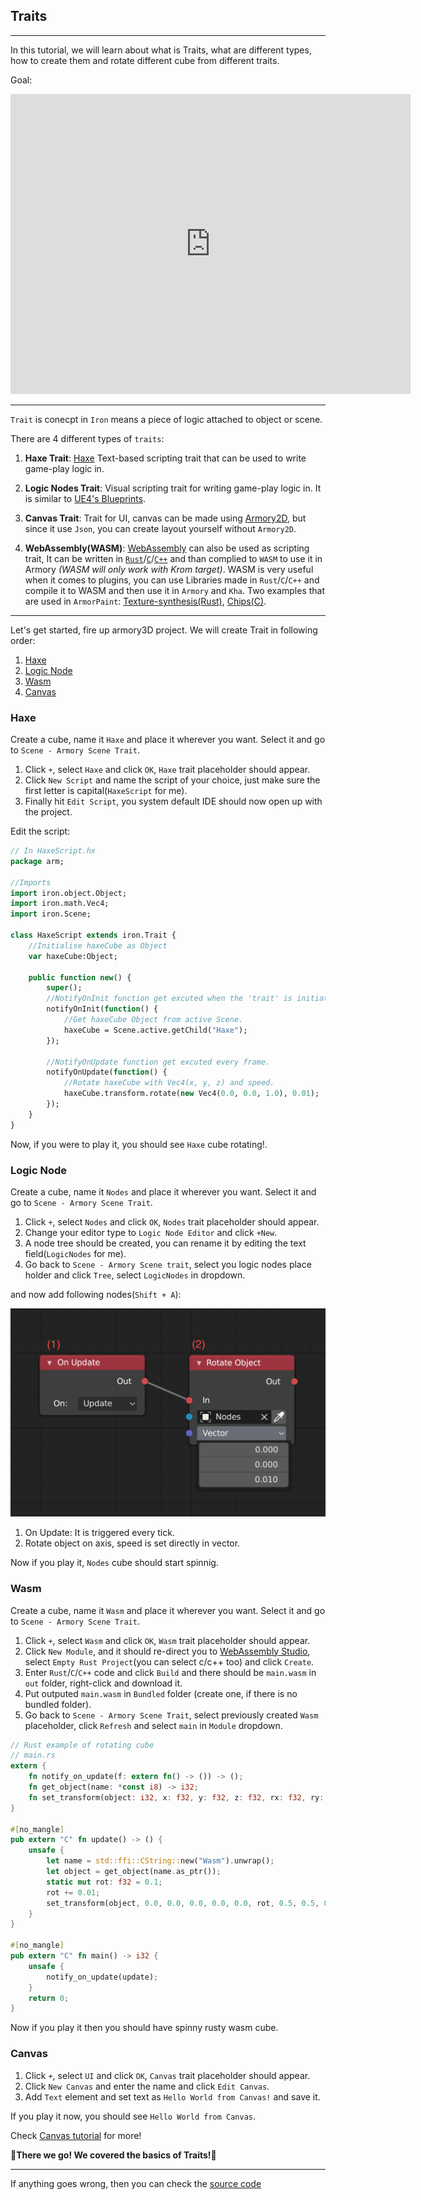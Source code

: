 ## Traits

---

In this tutorial, we will learn about what is Traits, what are different types, how to create them and rotate different cube from different traits.

Goal:
<iframe width="640" height="480" src="https://blackgoku36.github.io/BG36-tutorials/Armory/src/trait_final.mp4" frameborder="0" allowfullscreen></iframe>

---

`Trait` is conecpt in `Iron` means a piece of logic attached to object or scene.

There are 4 different types of `traits`:
1. **Haxe Trait**: [Haxe](https://haxe.org/) Text-based scripting trait that can be used to write game-play logic in.

2. **Logic Nodes Trait**: Visual scripting trait for writing game-play logic in. It is similar to [UE4's Blueprints](https://docs.unrealengine.com/en-US/Engine/Blueprints/index.html).

3. **Canvas Trait**: Trait for UI, canvas can be made using [Armory2D](https://github.com/armory3d/armory2d), but since it use `Json`, you can create layout yourself without `Armory2D`.

4. **WebAssembly(WASM)**: [WebAssembly](https://webassembly.org/) can also be used as scripting trait, It can be written in [`Rust`](https://www.rust-lang.org/)/[`C`](https://en.wikipedia.org/wiki/C_%28programming_language%29)/[`C++`](https://en.wikipedia.org/wiki/C%2B%2B) and than complied to `WASM` to use it in Armory *(WASM will only work with Krom target)*.
WASM is very useful when it comes to plugins, you can use Libraries made in `Rust`/`C`/`C++` and compile it to WASM and then use it in `Armory` and `Kha`. Two examples that are used in `ArmorPaint`: [Texture-synthesis(Rust)](https://twitter.com/luboslenco/status/1173942414966439938), [Chips(C)](https://twitter.com/luboslenco/status/1172536139573538816).

---

Let's get started, fire up armory3D project.
We will create Trait in following order:

1. [Haxe](#haxe)
2. [Logic Node](#logic-node)
3. [Wasm](#wasm)
4. [Canvas](#canvas)

### Haxe
Create a cube, name it `Haxe` and place it wherever you want. Select it and go to `Scene - Armory Scene Trait`.

1. Click `+`, select `Haxe` and click `OK`, `Haxe` trait placeholder should appear.
2. Click `New Script` and name the script of your choice, just make sure the first letter is capital(`HaxeScript` for me).
3. Finally hit `Edit Script`, you system default IDE should now open up with the project.

Edit the script:
```haxe
// In HaxeScript.hx
package arm;

//Imports
import iron.object.Object;
import iron.math.Vec4;
import iron.Scene;

class HaxeScript extends iron.Trait {
    //Initialise haxeCube as Object
    var haxeCube:Object;

    public function new() {
        super();
        //NotifyOnInit function get excuted when the 'trait' is initiated.
        notifyOnInit(function() {
            //Get haxeCube Object from active Scene.
            haxeCube = Scene.active.getChild("Haxe");
        });

        //NotifyOnUpdate function get excuted every frame.
        notifyOnUpdate(function() {
            //Rotate haxeCube with Vec4(x, y, z) and speed.
            haxeCube.transform.rotate(new Vec4(0.0, 0.0, 1.0), 0.01);
        });
    }
}
```

Now, if you were to play it, you should see `Haxe` cube rotating!.

### Logic Node
Create a cube, name it `Nodes` and place it wherever you want. Select it and go to `Scene - Armory Scene Trait`.

1. Click `+`, select `Nodes` and click `OK`, `Nodes` trait placeholder should appear.
2. Change your editor type to `Logic Node Editor` and click `+New`.
3. A node tree should be created, you can rename it by editing the text field(`LogicNodes` for me).
4. Go back to `Scene - Armory Scene trait`, select you logic nodes place holder and click `Tree`, select `LogicNodes` in dropdown.

and now add following nodes(`Shift + A`):

![**Some Image**](../traits_1.png)

1. On Update: It is triggered every tick.
2. Rotate object on axis, speed is set directly in vector.

Now if you play it, `Nodes` cube should start spinnig.

### Wasm
Create a cube, name it `Wasm` and place it wherever you want. Select it and go to `Scene - Armory Scene Trait`.

1. Click `+`, select `Wasm` and click `OK`, `Wasm` trait placeholder should appear.
2. Click `New Module`, and it should re-direct you to [WebAssembly Studio](https://webassembly.studio/), select `Empty Rust Project`(you can select c/c++ too) and click `Create`.
3. Enter `Rust`/`C`/`C++` code and click `Build` and there should be `main.wasm` in `out` folder, right-click and download it.
4. Put outputed `main.wasm` in `Bundled` folder (create one, if there is no bundled folder).
5. Go back to `Scene - Armory Scene Trait`, select previously created `Wasm` placeholder, click `Refresh` and select `main` in `Module` dropdown.

```rs
// Rust example of rotating cube
// main.rs
extern {
    fn notify_on_update(f: extern fn() -> ()) -> ();
    fn get_object(name: *const i8) -> i32;
    fn set_transform(object: i32, x: f32, y: f32, z: f32, rx: f32, ry: f32, rz: f32, sx: f32, sy: f32, sz: f32) -> ();
}

#[no_mangle]
pub extern "C" fn update() -> () {
    unsafe {
        let name = std::ffi::CString::new("Wasm").unwrap();
        let object = get_object(name.as_ptr());
        static mut rot: f32 = 0.1;
        rot += 0.01;
        set_transform(object, 0.0, 0.0, 0.0, 0.0, 0.0, rot, 0.5, 0.5, 0.5);
    }
}

#[no_mangle]
pub extern "C" fn main() -> i32 {
    unsafe {
        notify_on_update(update);
    }
    return 0;
}
```

Now if you play it then you should have spinny rusty wasm cube.

### Canvas
1. Click `+`, select `UI` and click `OK`, `Canvas` trait placeholder should appear.
2. Click `New Canvas` and enter the name and click `Edit Canvas`.
3. Add `Text` element and set text as `Hello World from Canvas!` and save it.

If you play it now, you should see `Hello World from Canvas`.

Check [Canvas tutorial](docs/Basics/Canvas.md) for more!

**🎉There we go! We covered the basics of Traits!🎉**

---

If anything goes wrong, then you can check the [source code](https://github.com/BlackGoku36/armory-tutorial-sourcecode/tree/master/Traits)
